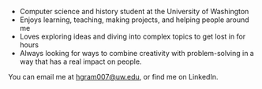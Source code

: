 - Computer science and history student at the University of Washington
- Enjoys learning, teaching, making projects, and helping people around me
- Loves exploring ideas and diving into complex topics to get lost in for hours
- Always looking for ways to combine creativity with problem-solving in a way that has a real impact on people.

You can email me at hgram007@uw.edu, or find me on LinkedIn.
<!---
hughgramel/hughgramel is a ✨ special ✨ repository because its `README.md` (this file) appears on your GitHub profile.
You can click the Preview link to take a look at your changes.
--->
